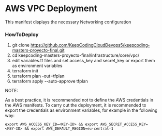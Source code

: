 # AWS VPC Deployment

This manifest displays the necessary Networking configuration

### HowToDeploy

1. git clone https://github.com/KeepCodingCloudDevops5/keepcoding-masters-proyecto-final.git
2. cd keepcoding-masters-proyecto-final/infrastructure/core/vpc/
3. edit variables.tf files and set access_key and secret_key or export them as environment variables
4. terraform init
5. terraform plan -out=tfplan
6. terraform apply --auto-approve tfplan

NOTE: 

As a best practice, it is recommended not to define the AWS credentials in the AWS manifests. To carry out the deployment, it is recommended to export the credentials as environment variables, for example in the following way:

```export AWS_ACCESS_KEY_ID=<KEY-ID> && export AWS_SECRET_ACCESS_KEY=<KEY-ID> && export AWS_DEFAULT_REGION=eu-central-1```